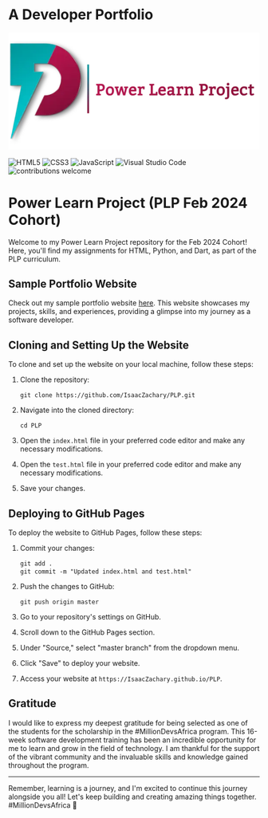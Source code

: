 # A Developer Portfolio 
![PLP](https://github.com/IsaacZachary/Support_Company_Website/blob/master/assets/img/plp.png)


![HTML5](https://img.shields.io/badge/html5-%23E34F26.svg?style=for-the-badge&logo=html5&logoColor=white)
![CSS3](https://img.shields.io/badge/css3-%231572B6.svg?style=for-the-badge&logo=css3&logoColor=white)
![JavaScript](https://img.shields.io/badge/javascript-%23323330.svg?style=for-the-badge&logo=javascript&logoColor=%23F7DF1E)
![Visual Studio Code](https://img.shields.io/badge/Visual%20Studio%20Code-0078d7.svg?style=for-the-badge&logo=visual-studio-code&logoColor=white)
![contributions welcome](https://img.shields.io/static/v1.svg?label=Contributions&message=Welcome&color=0059b3&style=flat-square)

# Power Learn Project (PLP Feb 2024 Cohort)

Welcome to my Power Learn Project repository for the Feb 2024 Cohort! Here, you'll find my assignments for HTML, Python, and Dart, as part of the PLP curriculum.

## Sample Portfolio Website

Check out my sample portfolio website [here](#). This website showcases my projects, skills, and experiences, providing a glimpse into my journey as a software developer.

## Cloning and Setting Up the Website

To clone and set up the website on your local machine, follow these steps:

1. Clone the repository:
   ```
   git clone https://github.com/IsaacZachary/PLP.git
   ```

2. Navigate into the cloned directory:
   ```
   cd PLP
   ```

3. Open the `index.html` file in your preferred code editor and make any necessary modifications.

4. Open the `test.html` file in your preferred code editor and make any necessary modifications.

5. Save your changes.

## Deploying to GitHub Pages

To deploy the website to GitHub Pages, follow these steps:

1. Commit your changes:
   ```
   git add .
   git commit -m "Updated index.html and test.html"
   ```

2. Push the changes to GitHub:
   ```
   git push origin master
   ```

3. Go to your repository's settings on GitHub.

4. Scroll down to the GitHub Pages section.

5. Under "Source," select "master branch" from the dropdown menu.

6. Click "Save" to deploy your website.

7. Access your website at `https://IsaacZachary.github.io/PLP`.

## Gratitude

I would like to express my deepest gratitude for being selected as one of the students for the scholarship in the #MillionDevsAfrica program. This 16-week software development training has been an incredible opportunity for me to learn and grow in the field of technology. I am thankful for the support of the vibrant community and the invaluable skills and knowledge gained throughout the program.

---

Remember, learning is a journey, and I'm excited to continue this journey alongside you all! Let's keep building and creating amazing things together. #MillionDevsAfrica 🚀
